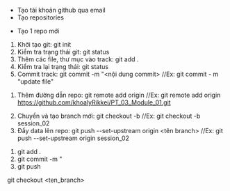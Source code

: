 - Tạo tài khoản github qua email
- Tạo repositories

* Tạo 1 repo mới

1. Khởi tạo git: git init
2. Kiểm tra trạng thái git: git status
3. Thêm các file, thư mục vào track: git add .
4. Kiểm tra lại trạng thái: git status
5. Commit track: git commit -m "<nội dung commit> //Ex: git commit - m "update file"

<!-- Kết nối với repository -->

1. Thêm đường dẫn repo: git remote add origin <link repo> //Ex: git remote add origin https://github.com/khoalyRikkei/PT_03_Module_01.git

<!-- Nếu muốn xóa kết nối repo: git remote rm origin -->

2. Chuyển và tạo branch mới: git checkout -b <ten branch> //Ex: git checkout -b session_02
3. Đẩy data lên repo: git push --set-upstream origin <tên branch> //Ex: git push --set-upstream origin session_02

<!-- Sau khi đã cấu hình git , muốn đẩy data mới lên-->

1. git add .
2. git commit -m "<noi dung>
3. git push

<!-- Chuyển branch -->

git checkout <ten_branch>
